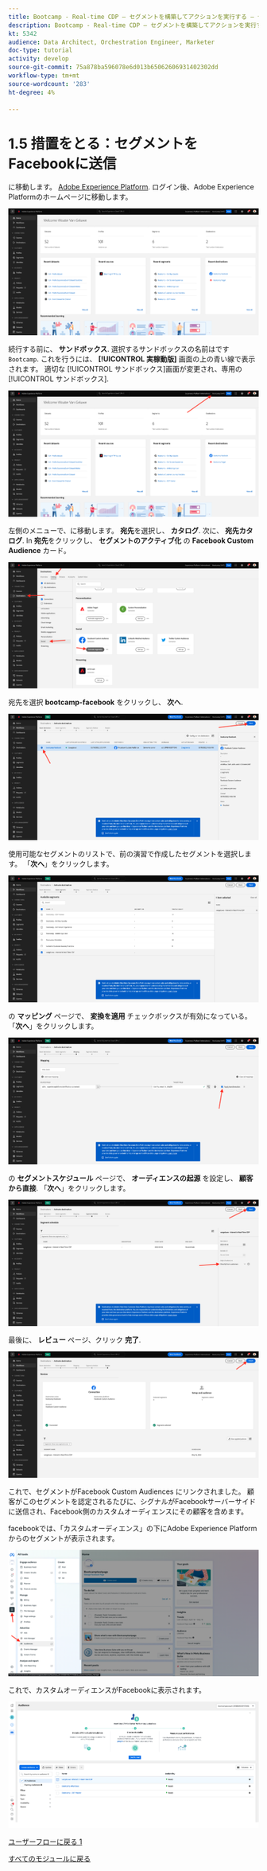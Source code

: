 ```yaml
---
title: Bootcamp - Real-time CDP — セグメントを構築してアクションを実行する — セグメントを DV360 に送信する — ブラジル
description: Bootcamp - Real-time CDP — セグメントを構築してアクションを実行する — セグメントを DV360 に送信する — ブラジル
kt: 5342
audience: Data Architect, Orchestration Engineer, Marketer
doc-type: tutorial
activity: develop
source-git-commit: 75a878ba596078e6d013b65062606931402302dd
workflow-type: tm+mt
source-wordcount: '283'
ht-degree: 4%

---
```


# 1.5 措置をとる：セグメントをFacebookに送信

に移動します。 [Adobe Experience Platform](https://experience.adobe.com/platform). ログイン後、Adobe Experience Platformのホームページに移動します。

![データ取得](./images/home.png)

続行する前に、 **サンドボックス**. 選択するサンドボックスの名前はです ``Bootcamp``. これを行うには、 **[!UICONTROL 実稼動版]** 画面の上の青い線で表示されます。 適切な [!UICONTROL サンドボックス]画面が変更され、専用の [!UICONTROL サンドボックス].

![データ取得](./images/sb1.png)

左側のメニューで、に移動します。 **宛先**&#x200B;を選択し、 **カタログ**. 次に、 **宛先カタログ**. In **宛先**&#x200B;をクリックし、 **セグメントのアクティブ化** の **Facebook Custom Audience** カード。

![RTCDP](./images/rtcdpgoogleseg.png)

宛先を選択 **bootcamp-facebook** をクリックし、 **次へ**.

![RTCDP](./images/rtcdpcreatedest2.png)

使用可能なセグメントのリストで、前の演習で作成したセグメントを選択します。 「**次へ**」をクリックします。

![RTCDP](./images/rtcdpcreatedest3.png)

の **マッピング** ページで、 **変換を適用** チェックボックスが有効になっている。 「**次へ**」をクリックします。

![RTCDP](./images/rtcdpcreatedest4a.png)

の **セグメントスケジュール** ページで、 **オーディエンスの起源** を設定し、 **顧客から直接**. 「**次へ**」をクリックします。

![RTCDP](./images/rtcdpcreatedest4.png)

最後に、 **レビュー** ページ、クリック **完了**.

![RTCDP](./images/rtcdpcreatedest5.png)

これで、セグメントがFacebook Custom Audiences にリンクされました。 顧客がこのセグメントを認定されるたびに、シグナルがFacebookサーバーサイドに送信され、Facebook側のカスタムオーディエンスにその顧客を含めます。

facebookでは、「カスタムオーディエンス」の下にAdobe Experience Platformからのセグメントが表示されます。

![RTCDP](./images/rtcdpcreatedest5b.png)

これで、カスタムオーディエンスがFacebookに表示されます。

![RTCDP](./images/rtcdpcreatedest5a.png)

[ユーザーフローに戻る 1](./uc1.md)

[すべてのモジュールに戻る](../../overview.md)

